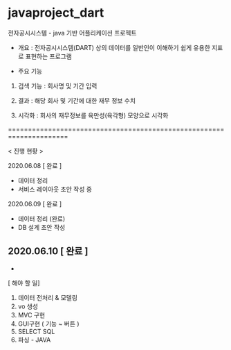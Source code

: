# javaproject_dart
전자공시시스템 - java 기반 어플리케이션 프로젝트

- 개요
: 전자공시시스템(DART) 상의 데이터를 일반인이 이해하기 쉽게 유용한 지표로 표현하는 프로그램

- 주요 기능
1. 검색 기능 : 회사명 및 기간 입력

2. 결과 : 해당 회사 및 기간에 대한 재무 정보 수치

3. 시각화 : 회사의 재무정보를 육만성(육각형) 모양으로 시각화


=====================================================================

< 진행 현황 >

2020.06.08 
[ 완료 ]
- 데이터 정리
- 서비스 레이아웃 초안 작성 중 

2020.06.09
[ 완료 ]
- 데이터 정리 (완료)
- DB 설계 초안 작성

2020.06.10
[ 완료 ]
- 
- 

[ 해야 할 일]  
1. 데이터 전처리 & 모델링
2. vo 생성
3. MVC 구현
4. GUI구현 ( 기능 ~ 버튼 )
5. SELECT SQL 
6. 파싱 - JAVA 
